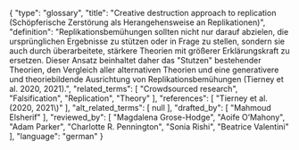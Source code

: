 {
    "type": "glossary",
    "title": "Creative destruction approach to replication (Schöpferische Zerstörung als Herangehensweise an Replikationen)",
    "definition": "Replikationsbemühungen sollten nicht nur darauf abzielen, die ursprünglichen Ergebnisse zu stützen oder in Frage zu stellen, sondern sie auch durch überarbeitete, stärkere Theorien mit größerer Erklärungskraft zu ersetzen. Dieser Ansatz beinhaltet daher das \"Stutzen\" bestehender Theorien, den Vergleich aller alternativen Theorien und eine generativere und theoriebildende Ausrichtung von Replikationsbemühungen (Tierney et al. 2020, 2021).",
    "related_terms": [
        "Crowdsourced research",
        "Falsification",
        "Replication",
        "Theory"
    ],
    "references": [
        "Tierney et al. (2020, 2021\\)"
    ],
    "alt_related_terms": [
        null
    ],
    "drafted_by": [
        "Mahmoud Elsherif"
    ],
    "reviewed_by": [
        "Magdalena Grose-Hodge",
        "Aoife O’Mahony",
        "Adam Parker",
        "Charlotte R. Pennington",
        "Sonia Rishi",
        "Beatrice Valentini"
    ],
    "language": "german"
}
